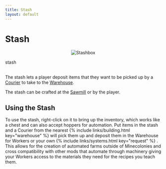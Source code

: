 ```yaml
---
title: Stash
layout: default
---
```

# Stash

<div class="infobox box text-center">
    <p style="text-align:center;"><img src="../../assets/images/items/stashbox.png" alt="Stashbox"></p>
    <recipe>stash</recipe>
</div>
<br>

The stash lets a player deposit items that they want to be picked up by a [Courier](../../source/workers/courier) to take to the [Warehouse](../../source/buildings/warehouse).

The stash can be crafted at the [Sawmill](../../source/buildings/sawmill) or by the player.
<br>

## Using the Stash

To use the stash, right-click on it to bring up the inventory, which works like a chest and can also accept hoppers for automation. Put items in the stash and a Courier from the nearest {% include links/building.html key="warehouse" %} will pick them up and deposit them in the Warehouse for Workers or your own {% include links/systems.html key="request" %} . This allows for the creation of automated farms outside of Minecolonies and cross compatibility with other mods that automate through machinery giving your Workers access to the materials they need for the recipes you teach them. 
